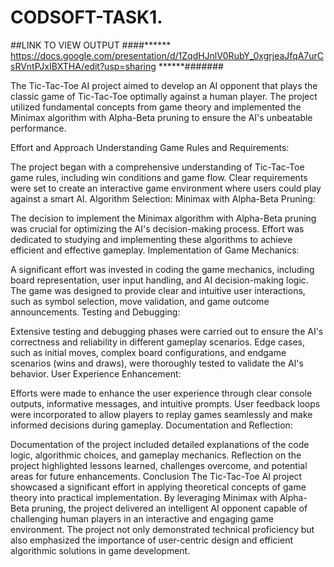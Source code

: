 # CODSOFT-TASK1.
##LINK TO VIEW OUTPUT
####****** https://docs.google.com/presentation/d/1ZqdHJnlV0RubY_0xgrjeaJfqA7urCsRVntPJxIBXTHA/edit?usp=sharing ******#######

The Tic-Tac-Toe AI project aimed to develop an AI opponent that plays the classic game of Tic-Tac-Toe optimally against a human player. The project utilized fundamental concepts from game theory and implemented the Minimax algorithm with Alpha-Beta pruning to ensure the AI's unbeatable performance.

Effort and Approach
Understanding Game Rules and Requirements:

The project began with a comprehensive understanding of Tic-Tac-Toe game rules, including win conditions and game flow.
Clear requirements were set to create an interactive game environment where users could play against a smart AI.
Algorithm Selection: Minimax with Alpha-Beta Pruning:

The decision to implement the Minimax algorithm with Alpha-Beta pruning was crucial for optimizing the AI's decision-making process.
Effort was dedicated to studying and implementing these algorithms to achieve efficient and effective gameplay.
Implementation of Game Mechanics:

A significant effort was invested in coding the game mechanics, including board representation, user input handling, and AI decision-making logic.
The game was designed to provide clear and intuitive user interactions, such as symbol selection, move validation, and game outcome announcements.
Testing and Debugging:

Extensive testing and debugging phases were carried out to ensure the AI's correctness and reliability in different gameplay scenarios.
Edge cases, such as initial moves, complex board configurations, and endgame scenarios (wins and draws), were thoroughly tested to validate the AI's behavior.
User Experience Enhancement:

Efforts were made to enhance the user experience through clear console outputs, informative messages, and intuitive prompts.
User feedback loops were incorporated to allow players to replay games seamlessly and make informed decisions during gameplay.
Documentation and Reflection:

Documentation of the project included detailed explanations of the code logic, algorithmic choices, and gameplay mechanics.
Reflection on the project highlighted lessons learned, challenges overcome, and potential areas for future enhancements.
Conclusion
The Tic-Tac-Toe AI project showcased a significant effort in applying theoretical concepts of game theory into practical implementation. By leveraging Minimax with Alpha-Beta pruning, the project delivered an intelligent AI opponent capable of challenging human players in an interactive and engaging game environment. The project not only demonstrated technical proficiency but also emphasized the importance of user-centric design and efficient algorithmic solutions in game development.

